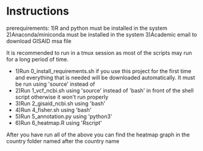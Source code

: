 Instructions
======

prerequirements: 1)R and python must be installed in the system
                 2)Anaconda/miniconda must be installed in the system
                 3)Academic email to download GISAID msa file

It is recommended to run in a tmux session as most of the scripts may run for a long period of time.

* 1)Run 0_install_requirements.sh if you use this project for the first time and everything that is needed will be downloaded automatically. It must be run using 'source' instead of
* 2)Run 1_vcf_ncbi.sh using 'source' instead of 'bash' in front of the shell script otherwise it won't run properly
* 3)Run 2_gisaid_ncbi.sh using 'bash'
* 4)Run 4_fisher.sh using 'bash'
* 5)Run 5_annotation.py using 'python3'
* 6)Run 6_heatmap.R using 'Rscript'

After you have run all of the above you can find the heatmap graph in the country folder named after the country name
